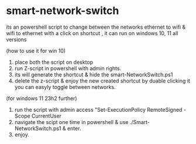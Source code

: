 # smart-network-switch
its an powershell script to change between the networks ethernet to wifi &amp; wifi to ethernet with a click on shortcut , it can run on windows 10, 11 all versions

(how to use it for win 10)

1) place both the script on desktop
2)  run Z-script in powershell with admin rights.
3)  its will generate the shortcut & hide the smart-NetworkSwitch.ps1
4)  delete the z-script & enjoy the new created shortcut by duable clicking it you can easyly toggle between networks.

(for windows 11 23h2 further)

1) run the script with admin access "Set-ExecutionPolicy RemoteSigned -Scope CurrentUser
2) navigate the scipt one time in powershell & use ./Smart-NetworkSwitch.ps1 & enter.
3) enjoy.
